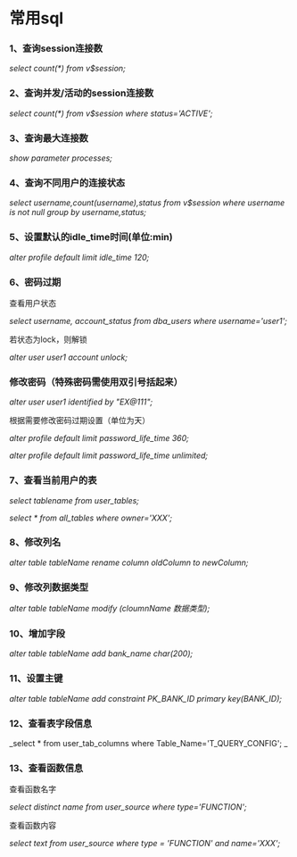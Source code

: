 # 常用sql

### 1、查询session连接数

_select count\(\*\) from v$session;_

### 2、查询并发/活动的session连接数

_select count\(\*\) from v$session where status='ACTIVE';_

### 3、查询最大连接数

_show parameter processes;_

### 4、查询不同用户的连接状态

_select username,count\(username\),status from v$session where username is not null group by username,status;_

### 5、设置默认的idle\_time时间\(单位:min\)

_alter profile default limit idle\_time 120;_

### 6、密码过期

查看用户状态

_select username, account\_status from dba\_users where username='user1';_

若状态为lock，则解锁

_alter user user1 account unlock;_

### 修改密码（特殊密码需使用双引号括起来）

_alter user user1 identified by "EX@111";_

根据需要修改密码过期设置（单位为天）

_alter profile default limit  password\_life\_time 360;_

_alter profile default limit  password\_life\_time unlimited;_

### 7、查看当前用户的表

_select tablename from user\_tables;_

_select \* from all\_tables where owner='XXX';_

### 8、修改列名

_alter table tableName rename column oldColumn to newColumn;_

### 9、修改列数据类型

_alter table tableName modify \(cloumnName 数据类型\);_

### 10、增加字段

_alter table tableName add bank\_name   char\(200\);_

### 11、设置主键

_alter table tableName add constraint PK\_BANK\_ID primary key\(BANK\_ID\);_

### 12、查看表字段信息

_select \* from user\_tab\_columns where Table\_Name='T\_QUERY\_CONFIG'; _

### 13、查看函数信息

查看函数名字

_select distinct name from user\_source where type='FUNCTION';_

查看函数内容

_select text from user\_source where type = 'FUNCTION' and name='XXX';_

